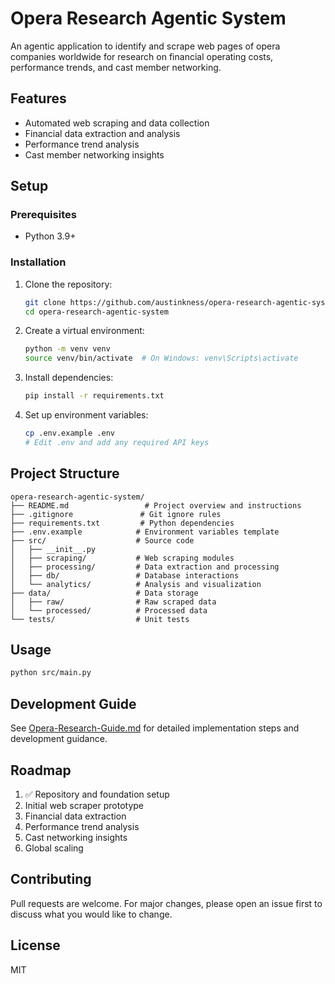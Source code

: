 # Opera Research Agentic System

An agentic application to identify and scrape web pages of opera companies worldwide for research on financial operating costs, performance trends, and cast member networking.

## Features
- Automated web scraping and data collection
- Financial data extraction and analysis
- Performance trend analysis
- Cast member networking insights

## Setup

### Prerequisites
- Python 3.9+

### Installation

1. Clone the repository:
   ```bash
   git clone https://github.com/austinkness/opera-research-agentic-system.git
   cd opera-research-agentic-system
   ```

2. Create a virtual environment:
   ```bash
   python -m venv venv
   source venv/bin/activate  # On Windows: venv\Scripts\activate
   ```

3. Install dependencies:
   ```bash
   pip install -r requirements.txt
   ```

4. Set up environment variables:
   ```bash
   cp .env.example .env
   # Edit .env and add any required API keys
   ```

## Project Structure

```
opera-research-agentic-system/
├── README.md                 # Project overview and instructions
├── .gitignore               # Git ignore rules
├── requirements.txt         # Python dependencies
├── .env.example            # Environment variables template
├── src/                    # Source code
│   ├── __init__.py
│   ├── scraping/           # Web scraping modules
│   ├── processing/         # Data extraction and processing
│   ├── db/                 # Database interactions
│   └── analytics/          # Analysis and visualization
├── data/                   # Data storage
│   ├── raw/                # Raw scraped data
│   └── processed/          # Processed data
└── tests/                  # Unit tests
```

## Usage

```bash
python src/main.py
```

## Development Guide

See [Opera-Research-Guide.md](Opera-Research-Guide.md) for detailed implementation steps and development guidance.

## Roadmap
1. ✅ Repository and foundation setup
2. Initial web scraper prototype
3. Financial data extraction
4. Performance trend analysis
5. Cast networking insights
6. Global scaling

## Contributing

Pull requests are welcome. For major changes, please open an issue first to discuss what you would like to change.

## License

MIT
